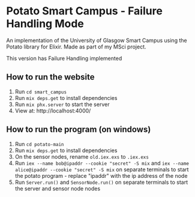 # Potato Smart Campus - Failure Handling Mode

An implementation of the University of Glasgow Smart Campus using the Potato library for Elixir.
Made as part of my MSci project.

This version has Failure Handling implemented

## How to run the website

1. Run `cd smart_campus`
2. Run `mix deps.get` to install dependencies
3. Run `mix phx.server` to start the server
4. View at: http://localhost:4000/

## How to run the program (on windows)

1. Run `cd potato-main`
2. Run `mix deps.get` to install dependencies
3. On the sensor nodes, rename `old.iex.exs` to `.iex.exs`
4. Run `iex --name bob@ipaddr --cookie "secret" -S mix` and `iex --name alice@ipaddr --cookie "secret" -S mix` on separate terminals to start the potato program - replace "ipaddr" with the ip address of the node
5. Run `Server.run()` and `SensorNode.run()` on separate terminals to start the server and sensor node nodes
